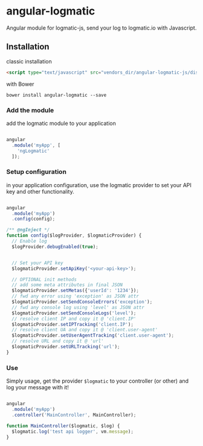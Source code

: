# angular-logmatic

Angular module for logmatic-js, send your log to logmatic.io with Javascript.


## Installation

classic installation
```html
<script type="text/javascript" src="vendors_dir/angular-logmatic-js/dist/angular-logmatic.min.js"></script>
```

with Bower
```
bower install angular-logmatic --save
```

### Add the module

add the logmatic module to your application
```javascript

angular
  .module('myApp', [
    'ngLogmatic'
  ]);

```

### Setup configuration

in your application configuration, use the logmatic provider to set your API key and other functionality.
```javascript

angular
  .module('myApp')
  .config(config);

/** @ngInject */
function config($logProvider, $logmaticProvider) {
  // Enable log
  $logProvider.debugEnabled(true);


  // Set your API key
  $logmaticProvider.setApiKey('<your-api-key>');

  // OPTIONAL init methods
  // add some meta attributes in final JSON
  $logmaticProvider.setMetas({'userId': '1234'});
  // fwd any error using 'exception' as JSON attr
  $logmaticProvider.setSendConsoleErrors('exception');
  // fwd any console log using 'level' as JSON attr
  $logmaticProvider.setSendConsoleLogs('level');
  // resolve client IP and copy it @ 'client.IP'
  $logmaticProvider.setIPTracking('client.IP');
  // resolve client UA and copy it @ 'client.user-agent'
  $logmaticProvider.setUserAgentTracking('client.user-agent');
  // resolve URL and copy it @ 'url'
  $logmaticProvider.setURLTracking('url');
}

```

### Use

Simply usage, get the provider `$logmatic` to your controller (or other) and log your message with it!
```javascript

angular
  .module('myApp')
  .controller('MainController', MainController);

function MainController($logmatic, $log) {
  $logmatic.log('test api logger', vm.message);
}

```